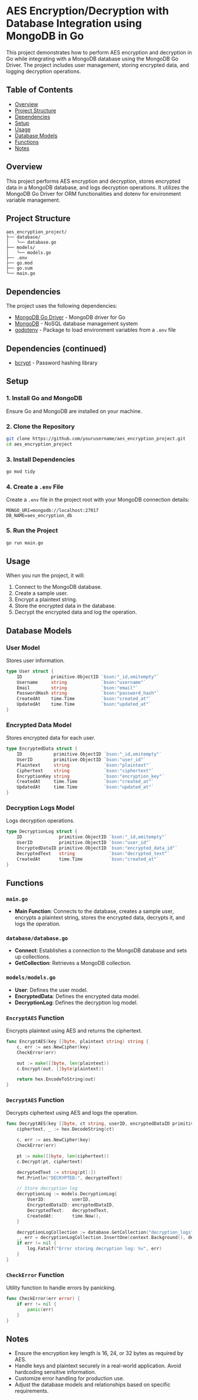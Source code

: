 # AES Encryption/Decryption with Database Integration using MongoDB in Go

This project demonstrates how to perform AES encryption and decryption in Go while integrating with a MongoDB database using the MongoDB Go Driver. The project includes user management, storing encrypted data, and logging decryption operations.

## Table of Contents

- [Overview](#overview)
- [Project Structure](#project-structure)
- [Dependencies](#dependencies)
- [Setup](#setup)
- [Usage](#usage)
- [Database Models](#database-models)
- [Functions](#functions)
- [Notes](#notes)

## Overview

This project performs AES encryption and decryption, stores encrypted data in a MongoDB database, and logs decryption operations. It utilizes the MongoDB Go Driver for ORM functionalities and dotenv for environment variable management.

## Project Structure

```
aes_encryption_project/
├── database/
│   └── database.go
├── models/
│   └── models.go
├── .env
├── go.mod
├── go.sum
└── main.go
```

## Dependencies

The project uses the following dependencies:

- [MongoDB Go Driver](https://pkg.go.dev/go.mongodb.org/mongo-driver/mongo) - MongoDB driver for Go
- [MongoDB](https://www.mongodb.com/) - NoSQL database management system
- [godotenv](https://github.com/joho/godotenv) - Package to load environment variables from a `.env` file
## Dependencies (continued)

- [bcrypt](https://pkg.go.dev/golang.org/x/crypto/bcrypt) - Password hashing library

## Setup

### 1. Install Go and MongoDB

Ensure Go and MongoDB are installed on your machine.

### 2. Clone the Repository

```sh
git clone https://github.com/yourusername/aes_encryption_project.git
cd aes_encryption_project
```

### 3. Install Dependencies

```sh
go mod tidy
```

### 4. Create a `.env` File

Create a `.env` file in the project root with your MongoDB connection details:

```env
MONGO_URI=mongodb://localhost:27017
DB_NAME=aes_encryption_db
```

### 5. Run the Project

```sh
go run main.go
```

## Usage

When you run the project, it will:
1. Connect to the MongoDB database.
2. Create a sample user.
3. Encrypt a plaintext string.
4. Store the encrypted data in the database.
5. Decrypt the encrypted data and log the operation.

## Database Models

### User Model

Stores user information.

```go
type User struct {
    ID           primitive.ObjectID `bson:"_id,omitempty"`
    Username     string             `bson:"username"`
    Email        string             `bson:"email"`
    PasswordHash string             `bson:"password_hash"`
    CreatedAt    time.Time          `bson:"created_at"`
    UpdatedAt    time.Time          `bson:"updated_at"`
}
```

### Encrypted Data Model

Stores encrypted data for each user.

```go
type EncryptedData struct {
    ID            primitive.ObjectID `bson:"_id,omitempty"`
    UserID        primitive.ObjectID `bson:"user_id"`
    Plaintext     string             `bson:"plaintext"`
    Ciphertext    string             `bson:"ciphertext"`
    EncryptionKey string             `bson:"encryption_key"`
    CreatedAt     time.Time          `bson:"created_at"`
    UpdatedAt     time.Time          `bson:"updated_at"`
}
```

### Decryption Logs Model

Logs decryption operations.

```go
type DecryptionLog struct {
    ID              primitive.ObjectID `bson:"_id,omitempty"`
    UserID          primitive.ObjectID `bson:"user_id"`
    EncryptedDataID primitive.ObjectID `bson:"encrypted_data_id"`
    DecryptedText   string             `bson:"decrypted_text"`
    CreatedAt       time.Time          `bson:"created_at"`
}
```

## Functions

### `main.go`

- **Main Function**: Connects to the database, creates a sample user, encrypts a plaintext string, stores the encrypted data, decrypts it, and logs the operation.

### `database/database.go`

- **Connect**: Establishes a connection to the MongoDB database and sets up collections.
- **GetCollection**: Retrieves a MongoDB collection.

### `models/models.go`

- **User**: Defines the user model.
- **EncryptedData**: Defines the encrypted data model.
- **DecryptionLog**: Defines the decryption log model.

### `EncryptAES` Function

Encrypts plaintext using AES and returns the ciphertext.

```go
func EncryptAES(key []byte, plaintext string) string {
    c, err := aes.NewCipher(key)
    CheckError(err)

    out := make([]byte, len(plaintext))
    c.Encrypt(out, []byte(plaintext))

    return hex.EncodeToString(out)
}
```

### `DecryptAES` Function

Decrypts ciphertext using AES and logs the operation.

```go
func DecryptAES(key []byte, ct string, userID, encryptedDataID primitive.ObjectID) {
    ciphertext, _ := hex.DecodeString(ct)

    c, err := aes.NewCipher(key)
    CheckError(err)

    pt := make([]byte, len(ciphertext))
    c.Decrypt(pt, ciphertext)

    decryptedText := string(pt[:])
    fmt.Println("DECRYPTED:", decryptedText)

    // Store decryption log
    decryptionLog := models.DecryptionLog{
        UserID:          userID,
        EncryptedDataID: encryptedDataID,
        DecryptedText:   decryptedText,
        CreatedAt:       time.Now(),
    }

    decryptionLogCollection := database.GetCollection("decryption_logs")
    _, err = decryptionLogCollection.InsertOne(context.Background(), decryptionLog)
    if err != nil {
        log.Fatalf("Error storing decryption log: %v", err)
    }
}
```

### `CheckError` Function

Utility function to handle errors by panicking.

```go
func CheckError(err error) {
    if err != nil {
        panic(err)
    }
}
```

## Notes

- Ensure the encryption key length is 16, 24, or 32 bytes as required by AES.
- Handle keys and plaintext securely in a real-world application. Avoid hardcoding sensitive information.
- Customize error handling for production use.
- Adjust the database models and relationships based on specific requirements.